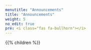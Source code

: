 ```yaml
---
menutitle: "Announcements"
title: "Announcements"
weight: 5
no_edit: true
pre: <i class="fas fa-bullhorn"></i>
---
```


{{% children  %}}
